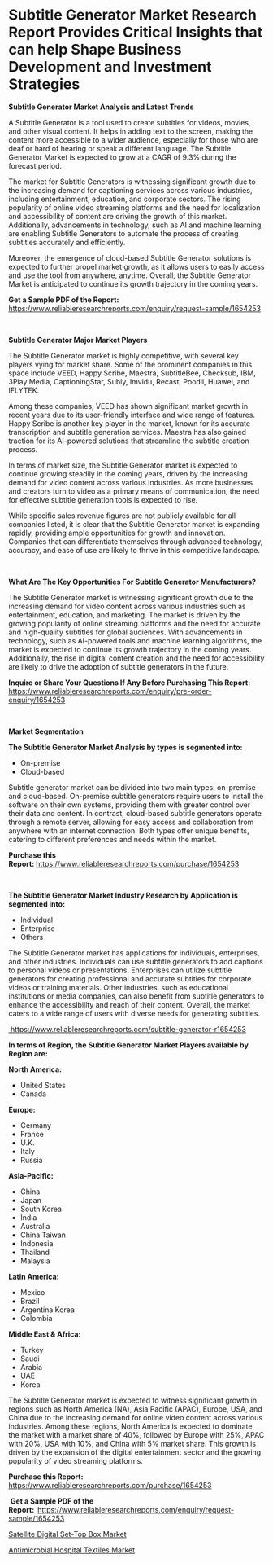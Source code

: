 <p><h1>Subtitle Generator Market Research Report Provides Critical Insights that can help Shape Business Development and Investment Strategies</h1></p><p><strong>Subtitle Generator Market Analysis and Latest Trends</strong></p>
<p><p>A Subtitle Generator is a tool used to create subtitles for videos, movies, and other visual content. It helps in adding text to the screen, making the content more accessible to a wider audience, especially for those who are deaf or hard of hearing or speak a different language. The Subtitle Generator Market is expected to grow at a CAGR of 9.3% during the forecast period.</p><p>The market for Subtitle Generators is witnessing significant growth due to the increasing demand for captioning services across various industries, including entertainment, education, and corporate sectors. The rising popularity of online video streaming platforms and the need for localization and accessibility of content are driving the growth of this market. Additionally, advancements in technology, such as AI and machine learning, are enabling Subtitle Generators to automate the process of creating subtitles accurately and efficiently.</p><p>Moreover, the emergence of cloud-based Subtitle Generator solutions is expected to further propel market growth, as it allows users to easily access and use the tool from anywhere, anytime. Overall, the Subtitle Generator Market is anticipated to continue its growth trajectory in the coming years.</p></p>
<p><strong>Get a Sample PDF of the Report:&nbsp;</strong> <a href="https://www.reliableresearchreports.com/enquiry/request-sample/1654253">https://www.reliableresearchreports.com/enquiry/request-sample/1654253</a></p>
<p>&nbsp;</p>
<p><strong>Subtitle Generator Major Market Players</strong></p>
<p><p>The Subtitle Generator market is highly competitive, with several key players vying for market share. Some of the prominent companies in this space include VEED, Happy Scribe, Maestra, SubtitleBee, Checksub, IBM, 3Play Media, CaptioningStar, Subly, Imvidu, Recast, Poodll, Huawei, and IFLYTEK.</p><p>Among these companies, VEED has shown significant market growth in recent years due to its user-friendly interface and wide range of features. Happy Scribe is another key player in the market, known for its accurate transcription and subtitle generation services. Maestra has also gained traction for its AI-powered solutions that streamline the subtitle creation process. </p><p>In terms of market size, the Subtitle Generator market is expected to continue growing steadily in the coming years, driven by the increasing demand for video content across various industries. As more businesses and creators turn to video as a primary means of communication, the need for effective subtitle generation tools is expected to rise.</p><p>While specific sales revenue figures are not publicly available for all companies listed, it is clear that the Subtitle Generator market is expanding rapidly, providing ample opportunities for growth and innovation. Companies that can differentiate themselves through advanced technology, accuracy, and ease of use are likely to thrive in this competitive landscape.</p></p>
<p>&nbsp;</p>
<p><strong>What Are The Key Opportunities For Subtitle Generator Manufacturers?</strong></p>
<p><p>The Subtitle Generator market is witnessing significant growth due to the increasing demand for video content across various industries such as entertainment, education, and marketing. The market is driven by the growing popularity of online streaming platforms and the need for accurate and high-quality subtitles for global audiences. With advancements in technology, such as AI-powered tools and machine learning algorithms, the market is expected to continue its growth trajectory in the coming years. Additionally, the rise in digital content creation and the need for accessibility are likely to drive the adoption of subtitle generators in the future.</p></p>
<p><strong>Inquire or Share Your Questions If Any Before Purchasing This Report:</strong> <a href="https://www.reliableresearchreports.com/enquiry/pre-order-enquiry/1654253">https://www.reliableresearchreports.com/enquiry/pre-order-enquiry/1654253</a></p>
<p>&nbsp;</p>
<p><strong>Market Segmentation</strong></p>
<p><strong>The Subtitle Generator Market Analysis by types is segmented into:</strong></p>
<p><ul><li>On-premise</li><li>Cloud-based</li></ul></p>
<p><p>Subtitle generator market can be divided into two main types: on-premise and cloud-based. On-premise subtitle generators require users to install the software on their own systems, providing them with greater control over their data and content. In contrast, cloud-based subtitle generators operate through a remote server, allowing for easy access and collaboration from anywhere with an internet connection. Both types offer unique benefits, catering to different preferences and needs within the market.</p></p>
<p><strong>Purchase this Report:&nbsp;</strong><a href="https://www.reliableresearchreports.com/purchase/1654253">https://www.reliableresearchreports.com/purchase/1654253</a></p>
<p>&nbsp;</p>
<p><strong>The Subtitle Generator Market Industry Research by Application is segmented into:</strong></p>
<p><ul><li>Individual</li><li>Enterprise</li><li>Others</li></ul></p>
<p><p>The Subtitle Generator market has applications for individuals, enterprises, and other industries. Individuals can use subtitle generators to add captions to personal videos or presentations. Enterprises can utilize subtitle generators for creating professional and accurate subtitles for corporate videos or training materials. Other industries, such as educational institutions or media companies, can also benefit from subtitle generators to enhance the accessibility and reach of their content. Overall, the market caters to a wide range of users with diverse needs for generating subtitles.</p></p>
<p><a href="https://www.reliableresearchreports.com/subtitle-generator-r1654253">&nbsp;https://www.reliableresearchreports.com/subtitle-generator-r1654253</a></p>
<p><strong>In terms of Region, the Subtitle Generator Market Players available by Region are:</strong></p>
<p>
    <p> <strong> North America: </strong>
        <ul>
            <li>United States</li>
            <li>Canada</li>
        </ul>
        </p> 
    <p> <strong> Europe: </strong>
        <ul>
            <li>Germany</li>
            <li>France</li>
            <li>U.K.</li>
            <li>Italy</li>
            <li>Russia</li>
        </ul>
        </p> 
    <p> <strong> Asia-Pacific: </strong>
        <ul>
            <li>China</li>
            <li>Japan</li>
            <li>South Korea</li>
            <li>India</li>
            <li>Australia</li>
            <li>China Taiwan</li>
            <li>Indonesia</li>
            <li>Thailand</li>
            <li>Malaysia</li>
        </ul>
        </p> 
    <p> <strong> Latin America: </strong>
        <ul>
            <li>Mexico</li>
            <li>Brazil</li>
            <li>Argentina Korea</li>
            <li>Colombia</li>
        </ul>
        </p> 
    <p> <strong> Middle East & Africa: </strong>
        <ul>
            <li>Turkey</li>
            <li>Saudi</li>
            <li>Arabia</li>
            <li>UAE</li>
            <li>Korea</li>
        </ul>
    </p>
    </p>
<p><p>The Subtitle Generator market is expected to witness significant growth in regions such as North America (NA), Asia Pacific (APAC), Europe, USA, and China due to the increasing demand for online video content across various industries. Among these regions, North America is expected to dominate the market with a market share of 40%, followed by Europe with 25%, APAC with 20%, USA with 10%, and China with 5% market share. This growth is driven by the expansion of the digital entertainment sector and the growing popularity of video streaming platforms.</p></p>
<p><strong>Purchase this Report: </strong><a href="https://www.reliableresearchreports.com/purchase/1654253">https://www.reliableresearchreports.com/purchase/1654253</a></p>
<p>&nbsp;<strong>Get a Sample PDF of the Report:&nbsp;&nbsp;</strong><a href="https://www.reliableresearchreports.com/enquiry/request-sample/1654253">https://www.reliableresearchreports.com/enquiry/request-sample/1654253</a></p>
<p><strong></strong></p>
<p><p><a href="https://www.linkedin.com/pulse/satellite-digital-set-top-box-market-offers-provide-insightful-x4ebf">Satellite Digital Set-Top Box Market</a></p><p><a href="https://view.publitas.com/reportprime-1/antimicrobial-hospital-textiles-market-competitive-analysis-market-trends-and-forecast-to-2031/">Antimicrobial Hospital Textiles Market</a></p></p>